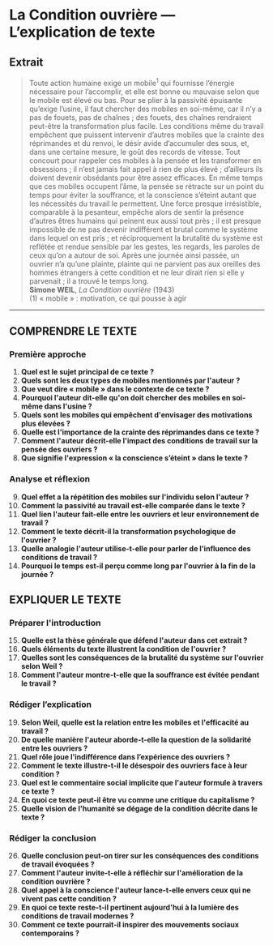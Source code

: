 # La Condition ouvrière — L’explication de texte

## Extrait

> Toute action humaine exige un mobile<sup>1</sup> qui fournisse l’énergie nécessaire pour l’accomplir, et elle est bonne ou mauvaise selon que le mobile est élevé ou bas. Pour se plier à la passivité épuisante qu’exige l’usine, il faut chercher des mobiles en soi-même, car il n’y a pas de fouets, pas de chaînes ; des fouets, des chaînes rendraient peut-être la transformation plus facile. Les conditions même du travail empêchent que puissent intervenir d’autres mobiles que la crainte des réprimandes et du renvoi, le désir avide d’accumuler des sous, et, dans une certaine mesure, le goût des records de vitesse. Tout concourt pour rappeler ces mobiles à la pensée et les transformer en obsessions ; il n’est jamais fait appel à rien de plus élevé ; d’ailleurs ils doivent devenir obsédants pour être assez efficaces. En même temps que ces mobiles occupent l’âme, la pensée se rétracte sur un point du temps pour éviter la souffrance, et la conscience s’éteint autant que les nécessités du travail le permettent. Une force presque irrésistible, comparable à la pesanteur, empêche alors de sentir la présence d’autres êtres humains qui peinent eux aussi tout près ; il est presque impossible de ne pas devenir indifférent et brutal comme le système dans lequel on est pris ; et réciproquement la brutalité du système est reflétée et rendue sensible par les gestes, les regards, les paroles de ceux qu’on a autour de soi. Après une journée ainsi passée, un ouvrier n’a qu’une plainte, plainte qui ne parvient pas aux oreilles des hommes étrangers à cette condition et ne leur dirait rien si elle y parvenait ; il a trouvé le temps long.<br><b>Simone WEIL</b>, <i>La Condition ouvrière</i> (1943)<br>(1) « mobile » : motivation, ce qui pousse à agir

---

## COMPRENDRE LE TEXTE

### Première approche

1. **Quel est le sujet principal de ce texte ?**  
2. **Quels sont les deux types de mobiles mentionnés par l'auteur ?**  
3. **Que veut dire « mobile » dans le contexte de ce texte ?**  
4. **Pourquoi l'auteur dit-elle qu'on doit chercher des mobiles en soi-même dans l'usine ?**  
5. **Quels sont les mobiles qui empêchent d'envisager des motivations plus élevées ?**  
6. **Quelle est l'importance de la crainte des réprimandes dans ce texte ?**  
7. **Comment l'auteur décrit-elle l'impact des conditions de travail sur la pensée des ouvriers ?**  
8. **Que signifie l'expression « la conscience s’éteint » dans le texte ?**

### Analyse et réflexion

9. **Quel effet a la répétition des mobiles sur l'individu selon l'auteur ?**  
10. **Comment la passivité au travail est-elle comparée dans le texte ?**  
11. **Quel lien l'auteur fait-elle entre les ouvriers et leur environnement de travail ?**  
12. **Comment le texte décrit-il la transformation psychologique de l'ouvrier ?**  
13. **Quelle analogie l'auteur utilise-t-elle pour parler de l'influence des conditions de travail ?**  
14. **Pourquoi le temps est-il perçu comme long par l'ouvrier à la fin de la journée ?**

## EXPLIQUER LE TEXTE

### Préparer l'introduction

15. **Quelle est la thèse générale que défend l'auteur dans cet extrait ?**  
16. **Quels éléments du texte illustrent la condition de l'ouvrier ?**  
17. **Quelles sont les conséquences de la brutalité du système sur l'ouvrier selon Weil ?**  
18. **Comment l'auteur montre-t-elle que la souffrance est évitée pendant le travail ?**  

### Rédiger l’explication

19. **Selon Weil, quelle est la relation entre les mobiles et l'efficacité au travail ?**  
20. **De quelle manière l'auteur aborde-t-elle la question de la solidarité entre les ouvriers ?**  
21. **Quel rôle joue l’indifférence dans l’expérience des ouvriers ?**  
22. **Comment le texte illustre-t-il le désespoir des ouvriers face à leur condition ?**  
23. **Quel est le commentaire social implicite que l'auteur formule à travers ce texte ?**  
24. **En quoi ce texte peut-il être vu comme une critique du capitalisme ?**  
25. **Quelle vision de l'humanité se dégage de la condition décrite dans le texte ?**

### Rédiger la conclusion

26. **Quelle conclusion peut-on tirer sur les conséquences des conditions de travail évoquées ?**  
27. **Comment l'auteur invite-t-elle à réfléchir sur l'amélioration de la condition ouvrière ?**  
28. **Quel appel à la conscience l'auteur lance-t-elle envers ceux qui ne vivent pas cette condition ?**  
29. **En quoi ce texte reste-t-il pertinent aujourd'hui à la lumière des conditions de travail modernes ?**  
30. **Comment ce texte pourrait-il inspirer des mouvements sociaux contemporains ?**